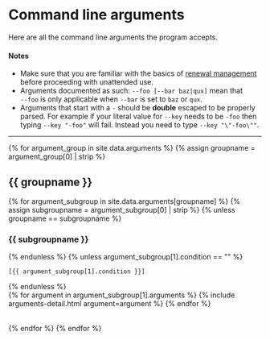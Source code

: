 ---
---
# Command line arguments
Here are all the command line arguments the program accepts.

#### Notes
- Make sure that you are familiar with the basics of [renewal management](/manual/renewal-management) 
  before proceeding with unattended use.
- Arguments documented as such: `‑‑foo [--bar baz|qux]` mean that `‑‑foo` is only 
applicable when `‑‑bar` is set to `baz` or `qux`.
- Arguments that start with a `-` should be **double** escaped to be properly parsed. 
For example if your literal value for `‑‑key` needs to be `-foo` then typing `‑‑key "-foo"` 
will fail. Instead you need to type `‑‑key "\"-foo\""`.

----

{% for argument_group in site.data.arguments %}
    {% assign groupname = argument_group[0] | strip %}
<h2>{{ groupname }} </h2>
        {% for argument_subgroup in site.data.arguments[groupname] %}
            {% assign subgroupname = argument_subgroup[0] | strip %}
{% unless groupname == subgroupname %}<h3>{{ subgroupname }}</h3>{% endunless %}
{% unless argument_subgroup[1].condition == "" %}
<p><code>[{{ argument_subgroup[1].condition }}]</code></p>
{% endunless %}
<div class="table-responsive my-4 me-5 pe-5">
  <table class="table table-striped">
    {% for argument in argument_subgroup[1].arguments %}
      {% include arguments-detail.html argument=argument %}
    {% endfor %}
  </table>
</div>
        {% endfor %}
{% endfor %}